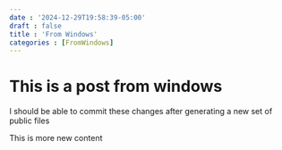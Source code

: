 ```yaml
---
date : '2024-12-29T19:58:39-05:00'
draft : false
title : 'From Windows'
categories : [FromWindows]
---
```



# This is a post from windows 

I should be able to commit these changes after generating a new set of public files

This is more new content